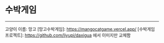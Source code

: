 
# 수박게임
-----
고양이 이름: 망고
[망고수박게임]: https://mangocatgame.vercel.app/
[수박게임 프로젝트]: https://github.com/liyupi/daxigua 에서 이미지만 교체함
